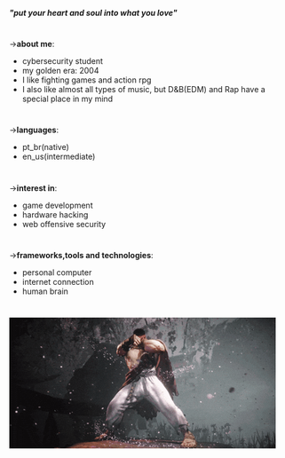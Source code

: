 ***"put your heart and soul into what you love"***

#

->**about me**:
- cybersecurity student
- my golden era: 2004
- I like fighting games and action rpg
- I also like almost all types of music, but D&B(EDM) and Rap have a special place in my mind

#

->**languages**:
- pt_br(native)
- en_us(intermediate)

#

->**interest in**:
- game development
- hardware hacking
- web offensive security

#

->**frameworks,tools and technologies**:
- personal computer
- internet connection
- human brain

#

![ryu](ryu.gif)

#
